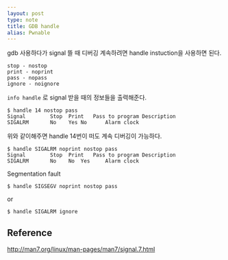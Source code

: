 ```yaml
---
layout: post
type: note
title: GDB handle
alias: Pwnable
---
```


gdb 사용하다가 signal 뜰 때 디버깅 계속하려면 handle instuction을 사용하면 된다.

```
stop - nostop
print - noprint
pass - nopass
ignore - noignore
```

`info handle` 로 signal 받을 때의 정보들을 출력해준다. 

```
$ handle 14 nostop pass
Signal        Stop	Print	Pass to program	Description
SIGALRM       No	Yes	No		Alarm clock
```

위와 같이해주면 handle 14번이 떠도 계속 디버깅이 가능하다. 

```
$ handle SIGALRM noprint nostop pass
Signal        Stop	Print	Pass to program	Description
SIGALRM       No	No	Yes		Alarm clock
```

Segmentation fault

```
$ handle SIGSEGV noprint nostop pass
```

or 

```
$ handle SIGALRM ignore
```

## Reference 

http://man7.org/linux/man-pages/man7/signal.7.html

